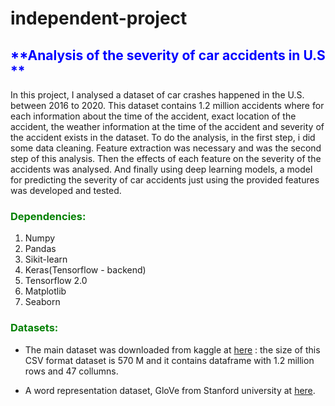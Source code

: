 # independent-project
## <font color='blue'>**Analysis of the severity of car accidents in U.S **</font>
In this project, I analysed a dataset of  car crashes happened in the U.S. between 2016 to 2020. This dataset contains 1.2 million accidents where for each information about the time of the accident, exact location of the accident, the weather information at the time of the accident and severity of the accident exists in the dataset.
  To do the analysis, in the first step, i did some data cleaning. Feature extraction was necessary and was the second step of this analysis. Then the effects of each feature on the severity of the accidents was analysed. And finally using deep learning models, a model for predicting the severity of car accidents just using the provided features was developed and tested.
  
### <font color='green'>**Dependencies:**</font>
1. Numpy 
2. Pandas 
3. Sikit-learn
4. Keras(Tensorflow - backend)
5. Tensorflow 2.0
6. Matplotlib
7. Seaborn

### <font color='green'>**Datasets:**</font>
* The main dataset was downloaded from kaggle at [here](https://www.kaggle.com/sobhanmoosavi/us-accidents) : the size of this CSV format dataset is  570 M and it contains  dataframe with 1.2 million rows and 47 collumns.

* A word representation dataset, GloVe from Stanford university at [here](https://nlp.stanford.edu/projects/glove/).


